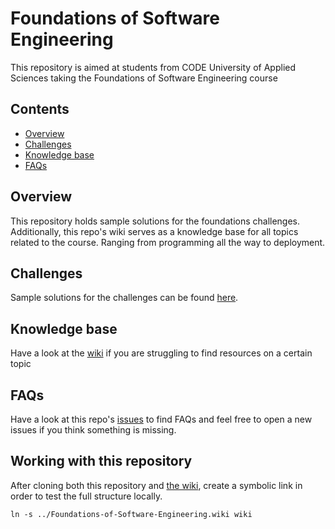 # Foundations of Software Engineering <!-- omit in TOC -->
This repository is aimed at students from CODE University of Applied Sciences taking the Foundations of Software Engineering course

## Contents <!-- omit in TOC -->
- [Overview](#overview)
- [Challenges](#challenges)
- [Knowledge base](#knowledge-base)
- [FAQs](#faqs)

## Overview
This repository holds sample solutions for the foundations challenges. Additionally, this repo's wiki serves as a knowledge base for all topics related to the course. Ranging from programming all the way to deployment.

## Challenges
Sample solutions for the challenges can be found [here](./challenges).

## Knowledge base
Have a look at the [wiki](https://github.com/FabianVolkers/Foundations-of-Software-Engineering/wiki) if you are struggling to find resources on a certain topic

## FAQs
Have a look at this repo's [issues](https://github.com/FabianVolkers/Foundations-of-Software-Engineering/issues) to find FAQs and feel free to open a new issues if you think something is missing. 

## Working with this repository 
After cloning both this repository and [the wiki](Foundations-of-Software-Engineering.wiki ), create a symbolic link in order to test the full structure locally. 

`ln -s ../Foundations-of-Software-Engineering.wiki wiki`
